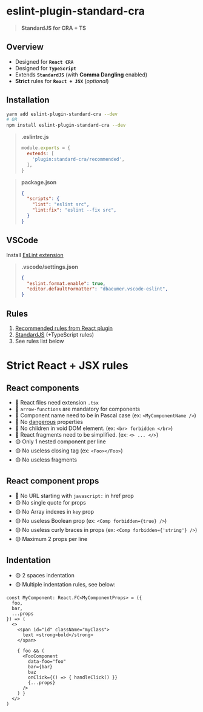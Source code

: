 # eslint-plugin-standard-cra
> **StandardJS for CRA + TS**

## Overview
- Designed for **`React CRA`**
- Designed for **`TypeScript`**
- Extends **`StandardJS`** (with **Comma Dangling** enabled)
- **Strict** rules for **`React + JSX`** (*optional*)

## Installation

```bash
yarn add eslint-plugin-standard-cra --dev
# OR
npm install eslint-plugin-standard-cra --dev
```

> **.eslintrc.js**
> 
> ```javascript
> module.exports = {
>   extends: [
>     'plugin:standard-cra/recommended',
>   ],
> }
> ```


> **package.json**
> 
> ```json
> {
>   "scripts": {
>     "lint": "eslint src",
>     "lint:fix": "eslint --fix src",
>   }
> }
> ```

## VSCode
Install [EsLint extension](https://marketplace.visualstudio.com/items?itemName=dbaeumer.vscode-eslint)

> **.vscode/settings.json**
> 
> ```json
> {
>   "eslint.format.enable": true,
>   "editor.defaultFormatter": "dbaeumer.vscode-eslint",
> }
> ```

## Rules

1) [Recommended rules from React plugin](https://github.com/yannickcr/eslint-plugin-react#list-of-supported-rules)
2) [StandardJS](https://standardjs.com/) (+TypeScript rules)
3) See rules list below

# Strict React + JSX rules

## React components
- 🔴 React files need extension `.tsx`
- 🔴 `arrow-functions` are mandatory for components
- 🔴 Component name need to be in Pascal case (ex: `<MyComponentName />`)
- 🔴 No [dangerous](https://reactjs.org/docs/dom-elements.html)  properties
- 🔴 No children in void DOM element. (ex: `<br> forbidden </br>`)
- 🔴 React fragments need to be simplified. (ex: `<> ... </>`)
- 🟡 Only 1 nested component per line
- 🟡 No useless closing tag (ex: `<Foo></Foo>`)
- 🟡 No useless fragments

## React component props
- 🔴 No URL starting with `javascript:` in href prop
- 🟡 No single quote for props
- 🟡 No Array indexes in `key` prop
- 🟡 No useless Boolean prop (ex: `<Comp forbidden={true} />`)
- 🟡 No useless curly braces in props (ex: `<Comp forbidden={'string'} />`)
- 🟡 Maximum 2 props per line

## Indentation
- 🟡 2 spaces indentation
- 🟡 Multiple indentation rules, see below:

```tsx
const MyComponent: React.FC<MyComponentProps> = ({
  foo,
  bar,
  ...props
}) => (
  <>
    <span id="id" className="myClass">
      text <strong>bold</strong>
    </span>

    { foo && (
      <FooComponent
        data-foo="foo"
        bar={bar}
        baz
        onClick={() => { handleClick() }}
        {...props}
      />
    ) }
  </>
)
```
